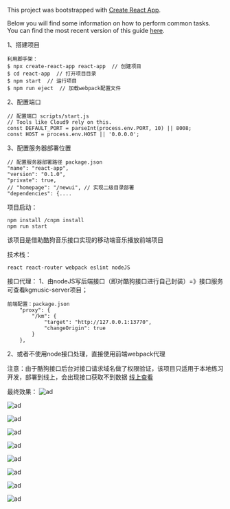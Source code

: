 This project was bootstrapped with [Create React App](https://github.com/facebook/create-react-app).

Below you will find some information on how to perform common tasks.<br>
You can find the most recent version of this guide [here](https://github.com/facebook/create-react-app/blob/master/packages/react-scripts/template/README.md).

1、搭建项目

    利用脚手架：
    $ npx create-react-app react-app  // 创建项目
    $ cd react-app  // 打开项目目录
    $ npm start  // 运行项目
    $ npm run eject  // 加载webpack配置文件

2、配置端口

    // 配置端口 scripts/start.js
    // Tools like Cloud9 rely on this.
    const DEFAULT_PORT = parseInt(process.env.PORT, 10) || 8008;
    const HOST = process.env.HOST || '0.0.0.0';   

3、配置服务器部署位置

    // 配置服务器部署路径 package.json
    "name": "react-app",
    "version": "0.1.0",
    "private": true,
    // "homepage": "/newui", // 实现二级目录部署
    "dependencies": {....

项目启动：

  	npm install /cnpm install
  	npm run start

该项目是借助酷狗音乐接口实现的移动端音乐播放前端项目

技术栈：

 	react react-router webpack eslint nodeJS

接口代理：
1、由nodeJS写后端接口（即对酷狗接口进行自己封装）=》接口服务可查看kgmusic-server项目；
	
	前端配置：package.json
     	"proxy": {
           	"/km": {
          		"target": "http://127.0.0.1:13770",
         	 	"changeOrigin": true
        	}
      	},
	
 2、或者不使用node接口处理，直接使用前端webpack代理
 
 
 注意：由于酷狗接口后台对接口请求域名做了权限验证，该项目只适用于本地练习开发，部署到线上，会出现接口获取不到数据 [线上查看](http://m.xuguoqian.com/)
 
 最终效果：
![ad](https://github.com/mugongxu/kgmusic/blob/master/20190306105013.jpg)

![ad](https://github.com/mugongxu/kgmusic/blob/master/20190306105043.jpg)

![ad](https://github.com/mugongxu/kgmusic/blob/master/20190306105056.jpg)

![ad](https://github.com/mugongxu/kgmusic/blob/master/20190306105109.jpg)

![ad](https://github.com/mugongxu/kgmusic/blob/master/20190306105150.jpg)

![ad](https://github.com/mugongxu/kgmusic/blob/master/20190306105204.jpg)

![ad](https://github.com/mugongxu/kgmusic/blob/master/20190306105223.jpg)

![ad](https://github.com/mugongxu/kgmusic/blob/master/20190306105230.jpg)

![ad](https://github.com/mugongxu/kgmusic/blob/master/20190306105239.jpg)
